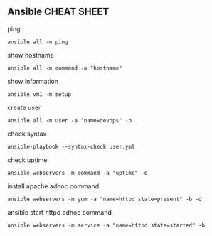 ## Ansible CHEAT SHEET
ping 
```
ansible all -m ping
```
show hostname 
```
ansible all -m command -a "hostname"
```
show information
```
ansible vm1 -m setup
```
create user
```
ansible all -m user -a "name=devops" -b
```
check syntax
```
ansible-playbook --syntax-check user.yml
```
check uptime
```
ansible webservers -m command -a "uptime" -o
```
install apache adhoc command
```
ansible webservers -m yum -a "name=httpd state=present" -b -o
```
ansible start httpd adhoc command
```
ansible webservers -m service -a "name=httpd state=started" -b
```
